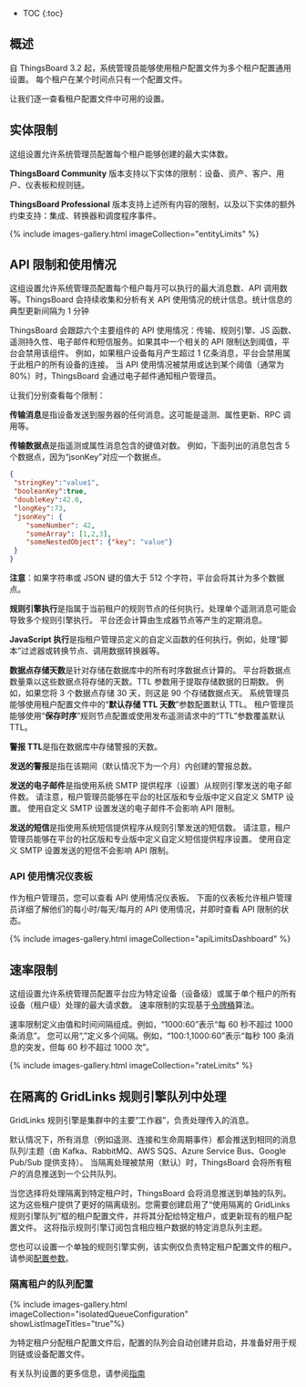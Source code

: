 * TOC
{:toc}

## 概述

自 ThingsBoard 3.2 起，系统管理员能够使用租户配置文件为多个租户配置通用设置。
每个租户在某个时间点只有一个配置文件。

让我们逐一查看租户配置文件中可用的设置。

## 实体限制

这组设置允许系统管理员配置每个租户能够创建的最大实体数。

**ThingsBoard Community** 版本支持以下实体的限制：设备、资产、客户、用户、仪表板和规则链。

**ThingsBoard Professional** 版本支持上述所有内容的限制，以及以下实体的额外约束支持：集成、转换器和调度程序事件。

{% include images-gallery.html imageCollection="entityLimits" %}

## API 限制和使用情况

这组设置允许系统管理员配置每个租户每月可以执行的最大消息数、API 调用数等。ThingsBoard 会持续收集和分析有关 API 使用情况的统计信息。统计信息的典型更新间隔为 1 分钟

ThingsBoard 会跟踪六个主要组件的 API 使用情况：传输、规则引擎、JS 函数、遥测持久性、电子邮件和短信服务。如果其中一个相关的 API 限制达到阈值，平台会禁用该组件。
例如，如果租户设备每月产生超过 1 亿条消息，平台会禁用属于此租户的所有设备的连接。
当 API 使用情况被禁用或达到某个阈值（通常为 80%）时，ThingsBoard 会通过电子邮件通知租户管理员。

让我们分别查看每个限制：

**传输消息**是指设备发送到服务器的任何消息。这可能是遥测、属性更新、RPC 调用等。

**传输数据点**是指遥测或属性消息包含的键值对数。
例如，下面列出的消息包含 5 个数据点，因为“jsonKey”对应一个数据点。

```json
{
 "stringKey":"value1", 
 "booleanKey":true, 
 "doubleKey":42.0, 
 "longKey":73, 
 "jsonKey": {
    "someNumber": 42,
    "someArray": [1,2,3],
    "someNestedObject": {"key": "value"}
 }
}
```

**注意**：如果字符串或 JSON 键的值大于 512 个字符，平台会将其计为多个数据点。

**规则引擎执行**是指属于当前租户的规则节点的任何执行。处理单个遥测消息可能会导致多个规则引擎执行。
平台还会计算由生成器节点等产生的定期消息。

**JavaScript 执行**是指租户管理员定义的自定义函数的任何执行。例如，处理“脚本”过滤器或转换节点、调用数据转换器等。

**数据点存储天数**是针对存储在数据库中的所有时序数据点计算的。
平台将数据点数量乘以这些数据点将存储的天数。TTL 参数用于提取存储数据的日期数。
例如，如果您将 3 个数据点存储 30 天，则这是 90 个存储数据点天。
系统管理员能够使用租户配置文件中的“**默认存储 TTL 天数**”参数配置默认 TTL。
租户管理员能够使用“**保存时序**”规则节点配置或使用发布遥测请求中的“TTL”参数覆盖默认 TTL。

**警报 TTL**是指在数据库中存储警报的天数。

**发送的警报**是指在该期间（默认情况下为一个月）内创建的警报总数。

**发送的电子邮件**是指使用系统 SMTP 提供程序（设置）从规则引擎发送的电子邮件数。
请注意，租户管理员能够在平台的社区版和专业版中定义自定义 SMTP 设置。
使用自定义 SMTP 设置发送的电子邮件不会影响 API 限制。

**发送的短信**是指使用系统短信提供程序从规则引擎发送的短信数。
请注意，租户管理员能够在平台的社区版和专业版中定义自定义短信提供程序设置。
使用自定义 SMTP 设置发送的短信不会影响 API 限制。

### API 使用情况仪表板

作为租户管理员，您可以查看 API 使用情况仪表板。
下面的仪表板允许租户管理员详细了解他们的每小时/每天/每月的 API 使用情况，并即时查看 API 限制的状态。

{% include images-gallery.html imageCollection="apiLimitsDashboard" %}

## 速率限制

这组设置允许系统管理员配置平台应为特定设备（设备级）或属于单个租户的所有设备（租户级）处理的最大请求数。
速率限制的实现基于[令牌桶](https://en.wikipedia.org/wiki/Token_bucket)算法。

速率限制定义由值和时间间隔组成。例如，“1000:60”表示“每 60 秒不超过 1000 条消息”。
您可以用“,”定义多个间隔。例如，“100:1,1000:60”表示“每秒 100 条消息的突发，但每 60 秒不超过 1000 次”。

{% include images-gallery.html imageCollection="rateLimits" %}

## 在隔离的 GridLinks 规则引擎队列中处理

GridLinks 规则引擎是集群中的主要“工作器”，负责处理传入的消息。

默认情况下，所有消息（例如遥测、连接和生命周期事件）都会推送到相同的消息队列/主题（由 Kafka、RabbitMQ、AWS SQS、Azure Service Bus、Google Pub/Sub 提供支持）。
当隔离处理被禁用（默认）时，ThingsBoard 会将所有租户的消息推送到一个公共队列。

当您选择将处理隔离到特定租户时，ThingsBoard 会将消息推送到单独的队列。
这为这些租户提供了更好的隔离级别。您需要创建启用了“使用隔离的 GridLinks 规则引擎队列”框的租户配置文件，并将其分配给特定租户，或更新现有的租户配置文件。
这将指示规则引擎订阅包含相应租户数据的特定消息队列主题。

您也可以设置一个单独的规则引擎实例，该实例仅负责特定租户配置文件的租户。
请参阅[配置参数](/docs/user-guide/install/config/#thingsboard-service-parameters)。

### 隔离租户的队列配置

{% include images-gallery.html imageCollection="isolatedQueueConfiguration" showListImageTitles="true"%}

为特定租户分配租户配置文件后，配置的队列会自动创建并启动，并准备好用于规则链或设备配置文件。

有关队列设置的更多信息，请参阅[指南](/docs/{{docsPrefix}}user-guide/rule-engine-2-5/queues/#queue-settings)